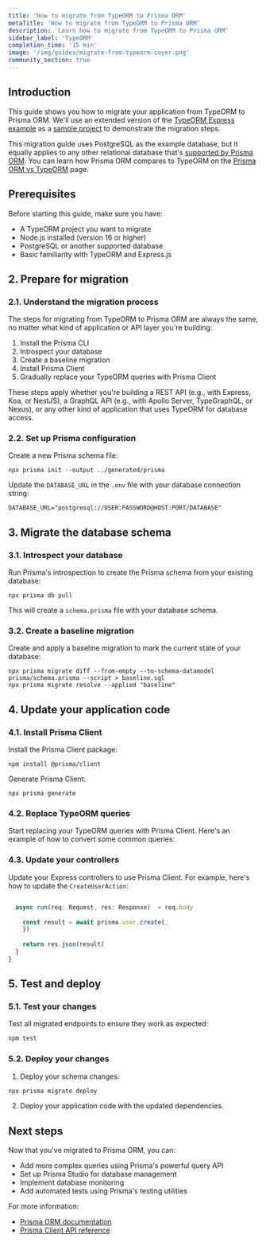 ```yaml
---
title: 'How to migrate from TypeORM to Prisma ORM'
metaTitle: 'How to migrate from TypeORM to Prisma ORM'
description: 'Learn how to migrate from TypeORM to Prisma ORM'
sidebar_label: 'TypeORM'
completion_time: '15 min'
image: '/img/guides/migrate-from-typeorm-cover.png'
community_section: true
---
```


## Introduction

This guide shows you how to migrate your application from TypeORM to Prisma ORM. We'll use an extended version of the [TypeORM Express example](https://github.com/typeorm/typescript-express-example/) as a [sample project](https://github.com/prisma/migrate-from-typeorm-to-prisma) to demonstrate the migration steps.

This migration guide uses PostgreSQL as the example database, but it equally applies to any other relational database that's [supported by Prisma ORM](/orm/reference/supported-databases). You can learn how Prisma ORM compares to TypeORM on the [Prisma ORM vs TypeORM](/orm/more/comparisons/prisma-and-typeorm) page.

## Prerequisites

Before starting this guide, make sure you have:

- A TypeORM project you want to migrate
- Node.js installed (version 16 or higher)
- PostgreSQL or another supported database
- Basic familiarity with TypeORM and Express.js

## 2. Prepare for migration

### 2.1. Understand the migration process

The steps for migrating from TypeORM to Prisma ORM are always the same, no matter what kind of application or API layer you're building:

1. Install the Prisma CLI
2. Introspect your database
3. Create a baseline migration
4. Install Prisma Client
5. Gradually replace your TypeORM queries with Prisma Client

These steps apply whether you're building a REST API (e.g., with Express, Koa, or NestJS), a GraphQL API (e.g., with Apollo Server, TypeGraphQL, or Nexus), or any other kind of application that uses TypeORM for database access.

### 2.2. Set up Prisma configuration

Create a new Prisma schema file:

```terminal
npx prisma init --output ../generated/prisma
```

Update the `DATABASE_URL` in the `.env` file with your database connection string:

```env
DATABASE_URL="postgresql://USER:PASSWORD@HOST:PORT/DATABASE"
```

## 3. Migrate the database schema

### 3.1. Introspect your database

Run Prisma's introspection to create the Prisma schema from your existing database:

```terminal
npx prisma db pull
```

This will create a `schema.prisma` file with your database schema.

### 3.2. Create a baseline migration

Create and apply a baseline migration to mark the current state of your database:

```terminal
npx prisma migrate diff --from-empty --to-schema-datamodel prisma/schema.prisma --script > baseline.sql
npx prisma migrate resolve --applied "baseline"
```

## 4. Update your application code

### 4.1. Install Prisma Client

Install the Prisma Client package:

```terminal
npm install @prisma/client
```

Generate Prisma Client:

```terminal
npx prisma generate
```

### 4.2. Replace TypeORM queries

Start replacing your TypeORM queries with Prisma Client. Here's an example of how to convert some common queries:

### 4.3. Update your controllers

Update your Express controllers to use Prisma Client. For example, here's how to update the `CreateUserAction`:

```typescript

  async run(req: Request, res: Response)  = req.body
    
    const result = await prisma.user.create(,
    })
    
    return res.json(result)
  }
}
```

## 5. Test and deploy

### 5.1. Test your changes

Test all migrated endpoints to ensure they work as expected:

```bash
npm test
```

### 5.2. Deploy your changes

1. Deploy your schema changes:
```bash
npx prisma migrate deploy
```

2. Deploy your application code with the updated dependencies.

## Next steps

Now that you've migrated to Prisma ORM, you can:

- Add more complex queries using Prisma's powerful query API
- Set up Prisma Studio for database management
- Implement database monitoring
- Add automated tests using Prisma's testing utilities

For more information:
- [Prisma ORM documentation](/orm)
- [Prisma Client API reference](/orm/prisma-client)